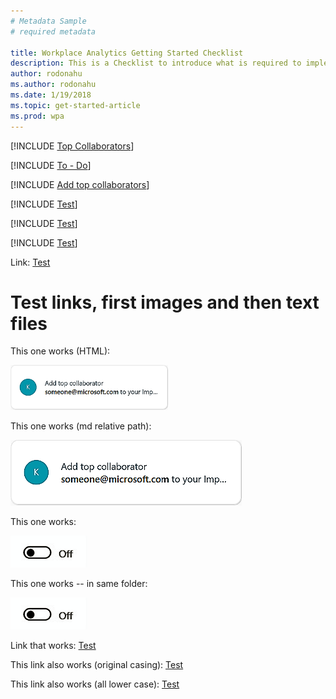 ```yaml
---
# Metadata Sample
# required metadata

title: Workplace Analytics Getting Started Checklist
description: This is a Checklist to introduce what is required to implement Workplace Analytics for your Organization
author: rodonahu
ms.author: rodonahu
ms.date: 1/19/2018
ms.topic: get-started-article
ms.prod: wpa
---
```

[!INCLUDE [Top Collaborators](~/Includes/mya/collab.md)]


[!INCLUDE [To - Do](~/Includes/mya/todo.md)]

[!INCLUDE [Add top collaborators](~MyA_Outlook_add-in/MyA_Add-in_Add_top_collab.md)]

[!INCLUDE [Test](~Test_text.md)]

[!INCLUDE [Test](Test_text.md)]

[!INCLUDE [Test](Test_text.md)]


Link: 
[Test](Test_text.md)



# Test links, first images and then text files

This one works (HTML): 

<img src="../../Images/Add_top_collaborator_ed.png" width="50%" height="50%" alt="Add top collaborator card">

This one works (md relative path): 

![test image](../../Images/Add_top_collaborator_ed.png)

This one works: 

![test image](../../Images/Slider_off.png)

This one works -- in same folder:  

![test image](../Use/Slider_off.png)

Link that works:
[Test](Test_text.md)

This link also works (original casing):
[Test](../Use/Test_text.md)

This link also works (all lower case):
[Test](../Use/test_text.md)




